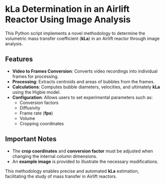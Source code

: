 # kLa Determination in an Airlift Reactor Using Image Analysis

This Python script implements a novel methodology to determine the volumetric mass transfer coefficient (**kLa**) in an Airlift reactor through image analysis.

## Features
- **Video to Frames Conversion**: Converts video recordings into individual frames for processing.
- **Processing**: Extracts centroids and areas of bubbles from the frames.
- **Calculations**: Computes bubble diameters, velocities, and ultimately **kLa** using the Higbie model.
- **Configuration**: Allows users to set experimental parameters such as:
  - Conversion factors
  - Diffusivity
  - Frame rate (**fps**)
  - Volume
  - Cropping coordinates

## Important Notes
- The **crop coordinates** and **conversion factor** must be adjusted when changing the internal column dimensions.  
- An **example image** is provided to illustrate the necessary modifications.  

This methodology enables precise and automated **kLa** estimation, facilitating the study of mass transfer in Airlift reactors.